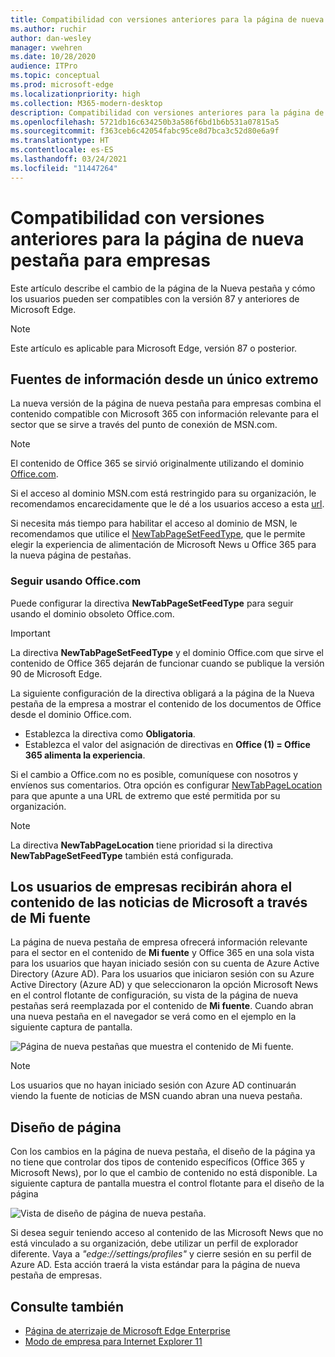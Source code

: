 ```yaml
---
title: Compatibilidad con versiones anteriores para la página de nueva pestaña para empresas
ms.author: ruchir
author: dan-wesley
manager: vwehren
ms.date: 10/28/2020
audience: ITPro
ms.topic: conceptual
ms.prod: microsoft-edge
ms.localizationpriority: high
ms.collection: M365-modern-desktop
description: Compatibilidad con versiones anteriores para la página de nueva pestaña para empresas
ms.openlocfilehash: 5721db16c634250b3a586f6bd1b6b531a07815a5
ms.sourcegitcommit: f363ceb6c42054fabc95ce8d7bca3c52d80e6a9f
ms.translationtype: HT
ms.contentlocale: es-ES
ms.lasthandoff: 03/24/2021
ms.locfileid: "11447264"
---
```

# <a name="backwards-compatibility-for-the-enterprise-new-tab-page"></a>Compatibilidad con versiones anteriores para la página de nueva pestaña para empresas

Este artículo describe el cambio de la página de la Nueva pestaña y cómo los usuarios pueden ser compatibles con la versión 87 y anteriores de Microsoft Edge.

> [!NOTE]
> Este artículo es aplicable para Microsoft Edge, versión 87 o posterior.

## <a name="information-feeds-from-single-endpoint"></a>Fuentes de información desde un único extremo

La nueva versión de la página de nueva pestaña para empresas combina el contenido compatible con Microsoft 365 con información relevante para el sector que se sirve a través del punto de conexión de MSN.com.

> [!NOTE]
> El contenido de Office 365 se sirvió originalmente utilizando el dominio [Office.com](https://www.office.com).

Si el acceso al dominio MSN.com está restringido para su organización, le recomendamos encarecidamente que le dé a los usuarios acceso a esta [url](https://ntp.msn.com).

Si necesita más tiempo para habilitar el acceso al dominio de MSN, le recomendamos que utilice el [NewTabPageSetFeedType](./microsoft-edge-policies.md#newtabpagesetfeedtype), que le permite elegir la experiencia de alimentación de Microsoft News u Office 365 para la nueva página de pestañas.

### <a name="keep-using-officecom"></a>Seguir usando Office.com

 Puede configurar la directiva **NewTabPageSetFeedType** para seguir usando el dominio obsoleto Office.com.

> [!IMPORTANT]
> La directiva **NewTabPageSetFeedType** y el dominio Office.com que sirve el contenido de Office 365 dejarán de funcionar cuando se publique la versión 90 de Microsoft Edge.

La siguiente configuración de la directiva obligará a la página de la Nueva pestaña de la empresa a mostrar el contenido de los documentos de Office desde el dominio Office.com.

- Establezca la directiva como **Obligatoria**.
- Establezca el valor del asignación de directivas en **Office (1) = Office 365 alimenta la experiencia**.

Si el cambio a Office.com no es posible, comuníquese con nosotros y envíenos sus comentarios. Otra opción es configurar [NewTabPageLocation](./microsoft-edge-policies.md#newtabpagelocation) para que apunte a una URL de extremo que esté permitida por su organización.

> [!NOTE]
> La directiva **NewTabPageLocation** tiene prioridad si la directiva **NewTabPageSetFeedType** también está configurada.

## <a name="enterprise-users-will-now-get-microsoft-news-content-via-my-feed"></a>Los usuarios de empresas recibirán ahora el contenido de las noticias de Microsoft a través de Mi fuente

La página de nueva pestaña de empresa ofrecerá información relevante para el sector en el contenido de **Mi fuente** y Office 365 en una sola vista para los usuarios que hayan iniciado sesión con su cuenta de Azure Active Directory (Azure AD). Para los usuarios que iniciaron sesión con su Azure Active Directory (Azure AD) y que seleccionaron la opción Microsoft News en el control flotante de configuración, su vista de la página de nueva pestañas será reemplazada por el contenido de **Mi fuente**. Cuando abran una nueva pestaña en el navegador se verá como en el ejemplo en la siguiente captura de pantalla.

![Página de nueva pestañas que muestra el contenido de Mi fuente.](media/microsoft-edge-ntp-backward-compatibility/microsoft-edge-ntp-myfeed-view.png)

> [!NOTE]
> Los usuarios que no hayan iniciado sesión con Azure AD continuarán viendo la fuente de noticias de MSN cuando abran una nueva pestaña.

## <a name="page-layout"></a>Diseño de página

Con los cambios en la página de nueva pestaña, el diseño de la página ya no tiene que controlar dos tipos de contenido específicos (Office 365 y Microsoft News), por lo que el cambio de contenido no está disponible. La siguiente captura de pantalla muestra el control flotante para el diseño de la página

![Vista de diseño de página de nueva pestaña.](media/microsoft-edge-ntp-backward-compatibility/microsoft-edge-ntp-page-layout.png)

Si desea seguir teniendo acceso al contenido de las Microsoft News que no está vinculado a su organización, debe utilizar un perfil de explorador diferente. Vaya a *"edge://settings/profiles"* y cierre sesión en su perfil de Azure AD. Esta acción traerá la vista estándar para la página de nueva pestaña de empresas. 

## <a name="see-also"></a>Consulte también

- [Página de aterrizaje de Microsoft Edge Enterprise](https://aka.ms/EdgeEnterprise)
- [Modo de empresa para Internet Explorer 11](/internet-explorer/ie11-deploy-guide/enterprise-mode-overview-for-ie11)